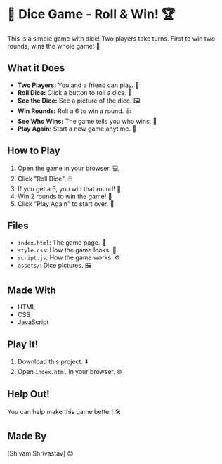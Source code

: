 # 🎲 Dice Game - Roll & Win! 🏆
This is a simple game with dice! Two players take turns. First to win two rounds, wins the whole game! 🎉

## What it Does
* **Two Players:** You and a friend can play. 🤝
* **Roll Dice:** Click a button to roll a dice. 🎲
* **See the Dice:** See a picture of the dice. 🖼️
* **Win Rounds:** Roll a 6 to win a round. 👍
* **See Who Wins:** The game tells you who wins. 👑
* **Play Again:** Start a new game anytime. 🔄

## How to Play
1.  Open the game in your browser. 💻
2.  Click "Roll Dice". 🖱️
3.  If you get a 6, you win that round! 🥳
4.  Win 2 rounds to win the game! 🥇
5.  Click "Play Again" to start over. 🔄

## Files
* `index.html`: The game page. 📄
* `style.css`: How the game looks. 🎨
* `script.js`: How the game works. ⚙️
* `assets/`: Dice pictures. 🖼️

## Made With
* HTML 
* CSS 
* JavaScript 

## Play It!
1.  Download this project. ⬇️
2.  Open `index.html` in your browser. 🌐

## Help Out!
You can help make this game better! 🛠️

## Made By
[Shivam Shrivastav] 😊
